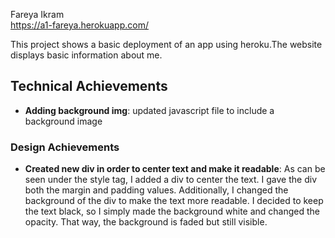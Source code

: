 Fareya Ikram  
https://a1-fareya.herokuapp.com/ 

This project shows a basic deployment of an app using heroku.The website displays basic information about me.

## Technical Achievements
- **Adding background img**: updated javascript file to include a background image 

### Design Achievements
- **Created new div in order to center text and make it readable**: As can be seen under the style tag, I added a div to center the text. I gave the div both the margin and padding values. Additionally, I changed the background of the div to make the text more readable. I decided to keep the text black, so I simply made the background white and changed the opacity. That way, the background is faded but still visible. 


